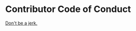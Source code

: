 # Contributor Code of Conduct

[Don't be a jerk.](https://meta.wikimedia.org/wiki/Don%27t_be_a_jerk) 
